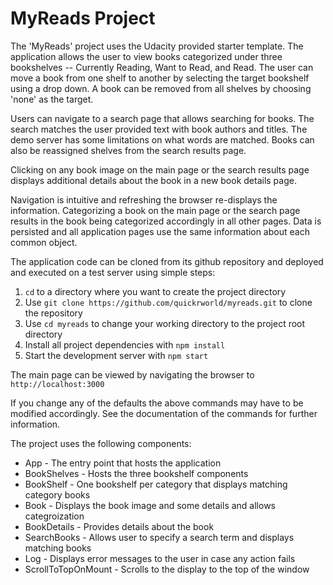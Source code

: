 # MyReads Project

The 'MyReads' project uses the Udacity provided starter template.
The application allows the user to view books categorized under
three bookshelves -- Currently Reading, Want to Read, and Read.
The user can move a book from one shelf to another by selecting
the target bookshelf using a drop down. A book can be removed from
all shelves by choosing 'none' as the target.

Users can navigate to a search page that allows searching for books.
The search matches the user provided text with book authors
and titles. The demo server has some limitations on what words are
matched. Books can also be reassigned shelves from the search
results page.

Clicking on any book image on the main page or the search results page
displays additional details about the book in a new book details page.


Navigation is intuitive and refreshing the browser re-displays the
information. Categorizing a book on the main page or the search page
results in the book being categorized accordingly in all other pages.
Data is persisted and all application pages use the same information
about each common object.

The application code can be cloned from its github repository
and deployed and executed on a test server using simple steps:

1. `cd` to a directory where you want to create the project directory
2. Use
`git clone https://github.com/quickrworld/myreads.git`
to clone the repository
3. Use `cd myreads` to change your working directory to the
project root directory
4. Install all project dependencies with `npm install`
5. Start the development server with `npm start`

The main page can be viewed by navigating the browser to
`http://localhost:3000`

If you change any of the defaults the above commands may have to be
modified accordingly. See the documentation of the commands for further
information.

The project uses the following components:

* App - The entry point that hosts the application
* BookShelves - Hosts the three bookshelf components
* BookShelf - One bookshelf per category
that displays matching category books 
* Book - Displays the book image and some details
and allows categroization 
* BookDetails - Provides details about the book
* SearchBooks - Allows user to specify a search term
and displays matching books
* Log - Displays error messages to the user in case any action fails
* ScrollToTopOnMount - Scrolls to the display to the top of the window









